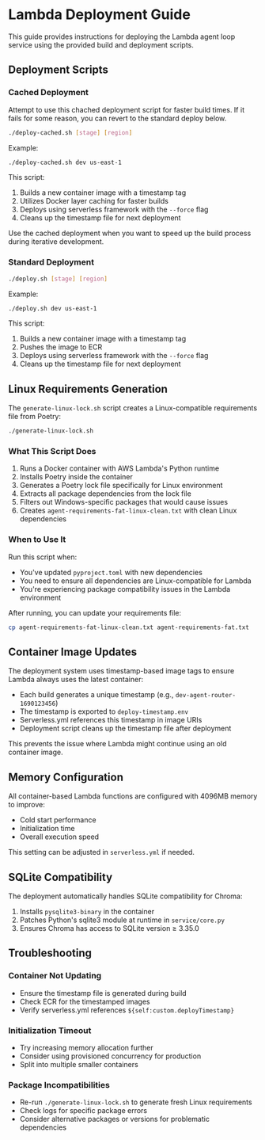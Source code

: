 # Lambda Deployment Guide

This guide provides instructions for deploying the Lambda agent loop service using the provided build and deployment scripts.

## Deployment Scripts

### Cached Deployment

Attempt to use this chached deployment script for faster build times. If it fails for some reason, you can revert to the standard deploy below. 

```bash
./deploy-cached.sh [stage] [region]
```

Example:
```bash
./deploy-cached.sh dev us-east-1
```

This script:
1. Builds a new container image with a timestamp tag
2. Utilizes Docker layer caching for faster builds
3. Deploys using serverless framework with the `--force` flag
4. Cleans up the timestamp file for next deployment

Use the cached deployment when you want to speed up the build process during iterative development.

### Standard Deployment

```bash
./deploy.sh [stage] [region]
```

Example:
```bash
./deploy.sh dev us-east-1
```

This script:
1. Builds a new container image with a timestamp tag
2. Pushes the image to ECR
3. Deploys using serverless framework with the `--force` flag
4. Cleans up the timestamp file for next deployment



## Linux Requirements Generation

The `generate-linux-lock.sh` script creates a Linux-compatible requirements file from Poetry:

```bash
./generate-linux-lock.sh
```

### What This Script Does

1. Runs a Docker container with AWS Lambda's Python runtime
2. Installs Poetry inside the container
3. Generates a Poetry lock file specifically for Linux environment
4. Extracts all package dependencies from the lock file
5. Filters out Windows-specific packages that would cause issues
6. Creates `agent-requirements-fat-linux-clean.txt` with clean Linux dependencies

### When to Use It

Run this script when:
- You've updated `pyproject.toml` with new dependencies
- You need to ensure all dependencies are Linux-compatible for Lambda
- You're experiencing package compatibility issues in the Lambda environment

After running, you can update your requirements file:
```bash
cp agent-requirements-fat-linux-clean.txt agent-requirements-fat.txt
```

## Container Image Updates

The deployment system uses timestamp-based image tags to ensure Lambda always uses the latest container:

- Each build generates a unique timestamp (e.g., `dev-agent-router-1690123456`)
- The timestamp is exported to `deploy-timestamp.env`
- Serverless.yml references this timestamp in image URIs
- Deployment script cleans up the timestamp file after deployment

This prevents the issue where Lambda might continue using an old container image.

## Memory Configuration

All container-based Lambda functions are configured with 4096MB memory to improve:
- Cold start performance
- Initialization time
- Overall execution speed

This setting can be adjusted in `serverless.yml` if needed.

## SQLite Compatibility

The deployment automatically handles SQLite compatibility for Chroma:
1. Installs `pysqlite3-binary` in the container
2. Patches Python's sqlite3 module at runtime in `service/core.py`
3. Ensures Chroma has access to SQLite version ≥ 3.35.0

## Troubleshooting

### Container Not Updating
- Ensure the timestamp file is generated during build
- Check ECR for the timestamped images
- Verify serverless.yml references `${self:custom.deployTimestamp}`

### Initialization Timeout
- Try increasing memory allocation further
- Consider using provisioned concurrency for production
- Split into multiple smaller containers

### Package Incompatibilities
- Re-run `./generate-linux-lock.sh` to generate fresh Linux requirements
- Check logs for specific package errors
- Consider alternative packages or versions for problematic dependencies